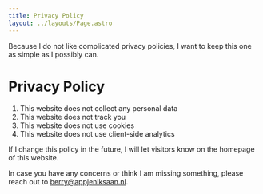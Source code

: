```yaml
---
title: Privacy Policy
layout: ../layouts/Page.astro
---
```


Because I do not like complicated privacy policies, I want to keep this one as simple as I possibly can.

# Privacy Policy

1. This website does not collect any personal data
2. This website does not track you
3. This website does not use cookies
4. This website does not use client-side analytics

If I change this policy in the future, I will let visitors know on the homepage of this website.

In case you have any concerns or think I am missing something, please reach out to [berry@appjeniksaan.nl](mailto:berry@appjeniksaan.nl).
